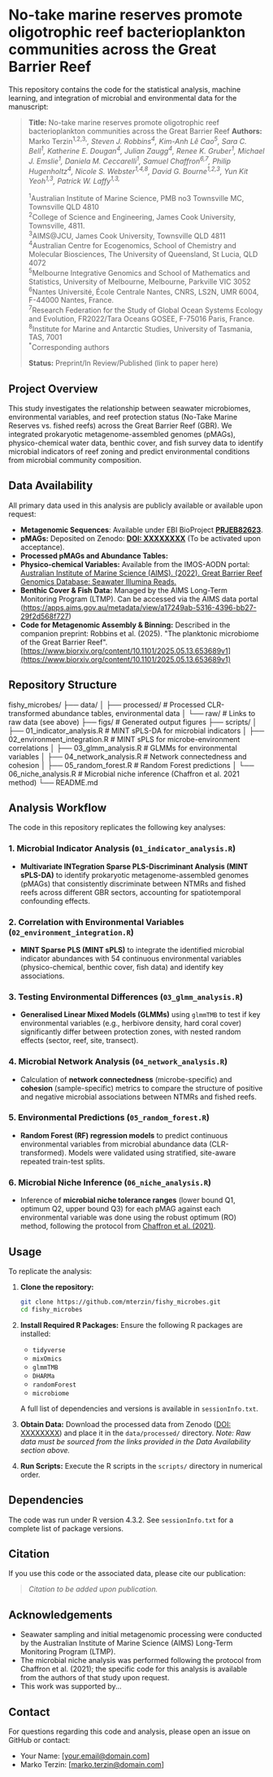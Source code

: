 # No-take marine reserves promote oligotrophic reef bacterioplankton communities across the Great Barrier Reef

This repository contains the code for the statistical analysis, machine learning, and integration of microbial and environmental data for the manuscript:

> **Title:** No-take marine reserves promote oligotrophic reef bacterioplankton communities across the Great Barrier Reef
> **Authors:** Marko Terzin<sup>1,2,3,*</sup>, Steven J. Robbins<sup>4</sup>, Kim-Anh Lê Cao<sup>5</sup>, Sara C. Bell<sup>1</sup>, Katherine E. Dougan<sup>4</sup>, Julian Zaugg<sup>4</sup>, Renee K. Gruber<sup>1</sup>, Michael J. Emslie<sup>1</sup>, Daniela M. Ceccarelli<sup>1</sup>, Samuel Chaffron<sup>6,7</sup>, Philip Hugenholtz<sup>4</sup>, Nicole S. Webster<sup>1,4,8</sup>, David G. Bourne<sup>1,2,3</sup>, Yun Kit Yeoh<sup>1,3</sup>, Patrick W. Laffy<sup>1,3,*</sup>
>
> <sup>1</sup>Australian Institute of Marine Science, PMB no3 Townsville MC, Townsville QLD 4810<br>
> <sup>2</sup>College of Science and Engineering, James Cook University, Townsville, 4811.<br>
> <sup>3</sup>AIMS@JCU, James Cook University, Townsville QLD 4811<br>
> <sup>4</sup>Australian Centre for Ecogenomics, School of Chemistry and Molecular Biosciences, The University of Queensland, St Lucia, QLD 4072<br>
> <sup>5</sup>Melbourne Integrative Genomics and School of Mathematics and Statistics, University of Melbourne, Melbourne, Parkville VIC 3052<br>
> <sup>6</sup>Nantes Université, École Centrale Nantes, CNRS, LS2N, UMR 6004, F-44000 Nantes, France.<br>
> <sup>7</sup>Research Federation for the Study of Global Ocean Systems Ecology and Evolution, FR2022/Tara Oceans GOSEE, F-75016 Paris, France.<br>
> <sup>8</sup>Institute for Marine and Antarctic Studies, University of Tasmania, TAS, 7001<br>
> <sup>*</sup>Corresponding authors
>
> **Status:** Preprint/In Review/Published (link to paper here)

## Project Overview

This study investigates the relationship between seawater microbiomes, environmental variables, and reef protection status (No-Take Marine Reserves vs. fished reefs) across the Great Barrier Reef (GBR). We integrated prokaryotic metagenome-assembled genomes (pMAGs), physico-chemical water data, benthic cover, and fish survey data to identify microbial indicators of reef zoning and predict environmental conditions from microbial community composition.

## Data Availability

All primary data used in this analysis are publicly available or available upon request:

*   **Metagenomic Sequences**: Available under EBI BioProject **[PRJEB82623](https://www.ebi.ac.uk/ena/browser/view/PRJEB82623)**.
*   **pMAGs:** Deposited on Zenodo: **[DOI: XXXXXXXX](https://doi.org/XXXXXXX)** (To be activated upon acceptance).
*   **Processed pMAGs and Abundance Tables:** 
*   **Physico-chemical Variables:** Available from the IMOS-AODN portal: [Australian Institute of Marine Science (AIMS). (2022). Great Barrier Reef Genomics Database: Seawater Illumina Reads.](https://doi.org/10.25845/Q4XH-YN10)
*   **Benthic Cover & Fish Data:** Managed by the AIMS Long-Term Monitoring Program (LTMP). Can be accessed via the AIMS data portal (https://apps.aims.gov.au/metadata/view/a17249ab-5316-4396-bb27-29f2d568f727)
*   **Code for Metagenomic Assembly & Binning:** Described in the companion preprint: Robbins et al. (2025). "The planktonic microbiome of the Great Barrier Reef". [https://www.biorxiv.org/content/10.1101/2025.05.13.653689v1](https://www.biorxiv.org/content/10.1101/2025.05.13.653689v1)

## Repository Structure

fishy_microbes/
├── data/
│ ├── processed/ # Processed CLR-transformed abundance tables, environmental data
│ └── raw/ # Links to raw data (see above)
├── figs/ # Generated output figures
├── scripts/
│ ├── 01_indicator_analysis.R # MINT sPLS-DA for microbial indicators
│ ├── 02_environment_integration.R # MINT sPLS for microbe-environment correlations
│ ├── 03_glmm_analysis.R # GLMMs for environmental variables
│ ├── 04_network_analysis.R # Network connectedness and cohesion
│ ├── 05_random_forest.R # Random Forest predictions
│ └── 06_niche_analysis.R # Microbial niche inference (Chaffron et al. 2021 method)
└── README.md


## Analysis Workflow

The code in this repository replicates the following key analyses:

### 1. Microbial Indicator Analysis (`01_indicator_analysis.R`)
- **Multivariate INTegration Sparse PLS-Discriminant Analysis (MINT sPLS-DA)** to identify prokaryotic metagenome-assembled genomes (pMAGs) that consistently discriminate between NTMRs and fished reefs across different GBR sectors, accounting for spatiotemporal confounding effects.

### 2. Correlation with Environmental Variables (`02_environment_integration.R`)
- **MINT Sparse PLS (MINT sPLS)** to integrate the identified microbial indicator abundances with 54 continuous environmental variables (physico-chemical, benthic cover, fish data) and identify key associations.

### 3. Testing Environmental Differences (`03_glmm_analysis.R`)
- **Generalised Linear Mixed Models (GLMMs)** using `glmmTMB` to test if key environmental variables (e.g., herbivore density, hard coral cover) significantly differ between protection zones, with nested random effects (sector, reef, site, transect).

### 4. Microbial Network Analysis (`04_network_analysis.R`)
- Calculation of **network connectedness** (microbe-specific) and **cohesion** (sample-specific) metrics to compare the structure of positive and negative microbial associations between NTMRs and fished reefs.

### 5. Environmental Predictions (`05_random_forest.R`)
- **Random Forest (RF) regression models** to predict continuous environmental variables from microbial abundance data (CLR-transformed). Models were validated using stratified, site-aware repeated train-test splits.

### 6. Microbial Niche Inference (`06_niche_analysis.R`)
- Inference of **microbial niche tolerance ranges** (lower bound Q1, optimum Q2, upper bound Q3) for each pMAG against each environmental variable was done using the robust optimum (RO) method, following the protocol from [Chaffron et al. (2021)](https://doi.org/10.1126/sciadv.abg1921).

## Usage

To replicate the analysis:

1.  **Clone the repository:**
    ```bash
    git clone https://github.com/mterzin/fishy_microbes.git
    cd fishy_microbes
    ```

2.  **Install Required R Packages:**
    Ensure the following R packages are installed:
    - `tidyverse`
    - `mixOmics`
    - `glmmTMB`
    - `DHARMa`
    - `randomForest`
    - `microbiome`

    A full list of dependencies and versions is available in `sessionInfo.txt`.

3.  **Obtain Data:**
    Download the processed data from Zenodo ([DOI: XXXXXXXX](https://doi.org/XXXXXXX)) and place it in the `data/processed/` directory. *Note: Raw data must be sourced from the links provided in the Data Availability section above.*

4.  **Run Scripts:**
    Execute the R scripts in the `scripts/` directory in numerical order.

## Dependencies

The code was run under R version 4.3.2. See `sessionInfo.txt` for a complete list of package versions.

## Citation

If you use this code or the associated data, please cite our publication:

> *Citation to be added upon publication.*

## Acknowledgements

- Seawater sampling and initial metagenomic processing were conducted by the Australian Institute of Marine Science (AIMS) Long-Term Monitoring Program (LTMP).
- The microbial niche analysis was performed following the protocol from Chaffron et al. (2021); the specific code for this analysis is available from the authors of that study upon request.
- This work was supported by...

## Contact

For questions regarding this code and analysis, please open an issue on GitHub or contact:
- Your Name: [your.email@domain.com]
- Marko Terzin: [marko.terzin@domain.com]
